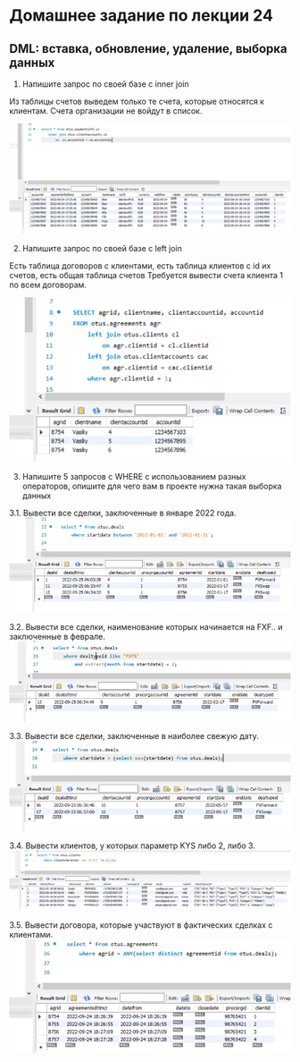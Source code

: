 # Домашнее задание по лекции 24

## DML: вставка, обновление, удаление, выборка данных

1. Напишите запрос по своей базе с inner join

Из таблицы счетов выведем только те счета, которые относятся к клиентам.
Счета организации не войдут в список.

![img.png](img.png)

2. Напишите запрос по своей базе с left join

Есть таблица договоров с клиентами, есть таблица клиентов с id их счетов, есть общая таблица счетов
Требуется вывести счета клиента 1 по всем договорам.

![img_1.png](img_1.png)

3. Напишите 5 запросов с WHERE с использованием разных
операторов, опишите для чего вам в проекте нужна такая выборка данных

3.1. Вывести все сделки, заключенные в январе 2022 года.
![img_2.png](img_2.png)

3.2. Вывести все сделки, наименование которых начинается на FXF.. и заключенные в феврале.
![img_3.png](img_3.png)

3.3. Вывести все сделки, заключенные в наиболее свежую дату.
![img_4.png](img_4.png)

3.4. Вывести клиентов, у которых параметр KYS либо 2, либо 3.
![img_5.png](img_5.png)

3.5. Вывести договора, которые участвуют в фактических сделках с клиентами.
![img_6.png](img_6.png)